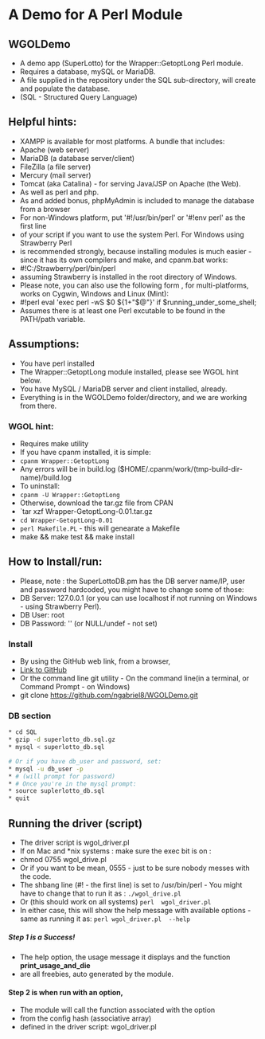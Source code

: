 
# **A Demo for A Perl Module**


## WGOLDemo

* A demo app (SuperLotto) for the Wrapper::GetoptLong Perl module.
* Requires a database, mySQL or MariaDB.
* A file supplied in the repository under the SQL sub-directory, will create and populate the database.
*  (SQL - Structured Query Language)


## Helpful hints:

* XAMPP is available for most platforms. A bundle that includes:
*  Apache (web server)
*  MariaDB (a database server/client)
*  FileZilla (a file server)
*  Mercury (mail server)
*  Tomcat (aka Catalina) - for serving Java/JSP on Apache (the Web).
*  As well as perl and php.
*  As and added bonus, phpMyAdmin is included to manage the database from a browser
*  For non-Windows platform, put '#!/usr/bin/perl' or '#!env perl' as the first line
*   of your script if you want to use the system Perl. For Windows using Strawberry Perl
*   is recommended strongly, because installing modules is much easier - since it has its own compilers and make, and cpanm.bat works:
*   #!C:/Strawberry/perl/bin/perl
*   assuming Strawberry is installed in the root directory of Windows.
*  Please note, you can also use the following form , for multi-platforms, works on Cygwin, Windows and Linux (Mint):
*  #!perl
      eval 'exec perl -wS $0 ${1+"$@"}'
               if $running_under_some_shell;
*  Assumes there is at least one Perl excutable to be found in the PATH/path variable.

## Assumptions:
* You have perl installed
* The Wrapper::GetoptLong module installed, please see WGOL hint below.
* You have MySQL / MariaDB server and client installed, already.
* Everything is in the WGOLDemo folder/directory, and we are working from there.

### WGOL hint:
* Requires make utility
* If you have cpanm installed, it is simple: 
* `cpanm Wrapper::GetoptLong`
* Any errors will be in build.log ($HOME/.cpanm/work/(tmp-build-dir-name)/build.log
* To uninstall:
* `cpanm -U Wrapper::GetoptLong`
* Otherwise, download the tar.gz file from CPAN
* `tar xzf Wrapper-GetoptLong-0.01.tar.gz
* `cd Wrapper-GetoptLong-0.01`
* `perl Makefile.PL` - this will genearate a Makefile
* make && make test && make install

## How to Install/run:

* Please, note : the SuperLottoDB.pm has the DB server name/IP,  user and password hardcoded, you might have to change some of those:
*  DB Server: 127.0.0.1  (or you can use localhost if not running on Windows - using Strawberry Perl).
*  DB User:  root
*  DB Password: '' (or NULL/undef - not set)


### Install 
*  By using the GitHub web link, from a browser,
*   [Link to GitHub](https://github.com/ngabriel8/WGOLDemo)
*  Or the command line git utility - On the command line(in a terminal, or Command Prompt - on Windows)
*   git clone <https://github.com/ngabriel8/WGOLDemo.git>


###  DB section
```sh
* cd SQL
* gzip -d superlotto_db.sql.gz
* mysql < superlotto_db.sql

# Or if you have db_user and password, set:
* mysql -u db_user -p
* # (will prompt for password)
* # Once you're in the mysql prompt:
* source suplerlotto_db.sql
* quit
```

## Running the driver (script)

* The driver script is wgol_driver.pl
* If on Mac and \*nix systems : make sure the exec bit is on :
*   chmod 0755 wgol_drive.pl
* Or if you want to be mean, 0555 - just to be sure nobody messes with the code.
*   The shbang line (#! - the first line) is set to /usr/bin/perl - You might have to change that to run it as :
`./wgol_drive.pl`
* Or (this should work on all systems)
`perl  wgol_driver.pl`
* In either case, this will show the help message with available options - same as running it as:
`perl wgol_driver.pl  --help`


##### Step 1 is a  Success!
*  The help option, the usage message it displays and the function **print\_usage\_and\_die**
*  are all freebies, auto generated by the module.
#### Step 2 is when run with an option,
* The module will call the function associated with the option
*  from the config hash (associative array)
*  defined in the driver script:  wgol_driver.pl
